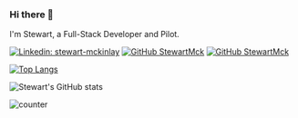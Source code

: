 ### Hi there 👋

I'm Stewart, a Full-Stack Developer and Pilot.



[![Linkedin: stewart-mckinlay](https://img.shields.io/badge/-stewart-mckinlay-blue?style=flat-square&logo=Linkedin&logoColor=white&link=https://www.linkedin.com/in/stewart-mckinlay/)](https://www.linkedin.com/in/stewart-mckinlay)
[![GitHub StewartMck](https://img.shields.io/github/followers/StewartMck?label=follow&style=social)](https://github.com/StewartMck)
[![GitHub StewartMck](https://www.clipartmax.com/png/middle/308-3085721_resume-png-clipart-my-resume-icon-png.png)](https://resume.creddle.io/resume/ixegloh48mh)


[![Top Langs](https://github-readme-stats.vercel.app/api/top-langs/?username=StewartMck)](https://github.com/StewartMck/github-readme-stats)

![Stewart's GitHub stats](https://github-readme-stats.vercel.app/api?username=StewartMck&show_icons=true&theme=dracula)



<!--
**StewartMck/stewartmck** is a ✨ _special_ ✨ repository because its `README.md` (this file) appears on your GitHub profile.

Here are some ideas to get you started:

- 🔭 I’m currently working on ...
- 🌱 I’m currently learning ...
- 👯 I’m looking to collaborate on ...
- 🤔 I’m looking for help with ...
- 💬 Ask me about ...
- 📫 How to reach me: ...
- 😄 Pronouns: ...
- ⚡ Fun fact: ...
-->

 ![counter](https://StewartMck.m.pipedream.net)
